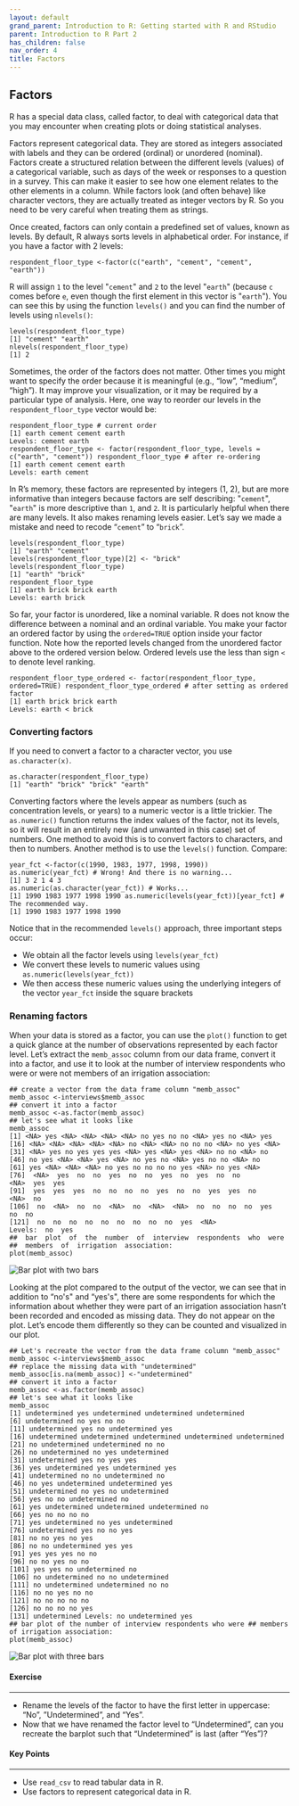 ```yaml
---
layout: default
grand_parent: Introduction to R: Getting started with R and RStudio
parent: Introduction to R Part 2
has_children: false
nav_order: 4
title: Factors
---
```


## Factors 

R has a special data class, called factor, to deal with categorical data that you may encounter when creating plots or doing statistical analyses.   

Factors represent categorical data. They are stored as integers associated with labels and they can be ordered (ordinal) or unordered (nominal). Factors create a structured relation between the different levels (values) of a categorical variable, such as days of the week or responses to a question in a survey. This can make it easier to see how one element relates to the other elements in a column. While factors look (and often behave) like character vectors, they are actually treated as integer vectors by R. So you need to be very careful when treating them as strings.   

Once created, factors can only contain a predefined set of values, known as levels. By default, R always sorts levels in alphabetical order. For instance, if you have a factor with 2 levels:   

```
respondent_floor_type <-factor(c("earth", "cement", "cement", "earth"))
```
 
R will assign `1` to the level "`cement`" and `2` to the level "`earth`" (because `c` comes before `e`, even though the first element in this vector is "`earth`"). You can see this by using the function `levels()` and you can find the number of levels using `nlevels()`:

``` 
levels(respondent_floor_type) 
[1] "cement" "earth" 
nlevels(respondent_floor_type) 
[1] 2 
```

Sometimes, the order of the factors does not matter. Other times you might want to specify the order because it is meaningful (e.g., “low”, “medium”, “high”). It may improve your visualization, 
or it may be required by a particular type of analysis. Here, one way to reorder our levels in the `respondent_floor_type` vector would be: 

```
respondent_floor_type # current order 
[1] earth cement cement earth 
Levels: cement earth 
respondent_floor_type <- factor(respondent_floor_type, levels = c("earth", "cement")) respondent_floor_type # after re-ordering 
[1] earth cement cement earth 
Levels: earth cement 
```

In R’s memory, these factors are represented by integers (1, 2), but are more informative than integers because factors are self describing: "`cement`", "`earth`" is more descriptive than `1`, and `2`. It is particularly helpful when there are many levels. It also makes renaming levels easier. Let’s say we made a mistake and need to recode “`cement`” to “`brick`”. 

```
levels(respondent_floor_type) 
[1] "earth" "cement" 
levels(respondent_floor_type)[2] <- "brick" 
levels(respondent_floor_type) 
[1] "earth" "brick" 
respondent_floor_type 
[1] earth brick brick earth 
Levels: earth brick 
```


So far, your factor is unordered, like a nominal variable. R does not know the difference between a nominal and an ordinal variable. You make your factor an ordered factor by using the `ordered=TRUE` option inside your factor function. Note how the reported levels changed from the unordered factor above to the ordered version below. Ordered levels use the less than sign `<` to denote level ranking.    

```
respondent_floor_type_ordered <- factor(respondent_floor_type, ordered=TRUE) respondent_floor_type_ordered # after setting as ordered factor 
[1] earth brick brick earth 
Levels: earth < brick 
```

### Converting factors 
If you need to convert a factor to a character vector, you use `as.character(x)`. 

```
as.character(respondent_floor_type) 
[1] "earth" "brick" "brick" "earth"
```

 
Converting factors where the levels appear as numbers (such as concentration levels, or years) to a numeric vector is a little trickier. The `as.numeric()` function returns the index values of the factor, not its levels, so it will result in an entirely new (and unwanted in this case) set of numbers. One method to avoid this is to convert factors to characters, and then to numbers. Another method is to use the `levels()` function. Compare: 

```
year_fct <-factor(c(1990, 1983, 1977, 1998, 1990)) 
as.numeric(year_fct) # Wrong! And there is no warning... 
[1] 3 2 1 4 3 
as.numeric(as.character(year_fct)) # Works... 
[1] 1990 1983 1977 1998 1990 as.numeric(levels(year_fct))[year_fct] # The recommended way. 
[1] 1990 1983 1977 1998 1990 
```

Notice that in the recommended `levels()` approach, three important steps occur: 
* We obtain all the factor levels using `levels(year_fct)` 
* We convert these levels to numeric values using `as.numeric(levels(year_fct))` 
* We then access these numeric values using the underlying integers of the vector `year_fct` inside the square brackets 


### Renaming factors 

When your data is stored as a factor, you can use the `plot()` function to get a quick glance at the number of observations represented by each factor level. Let’s extract the `memb_assoc` column from our data frame, convert it into a factor, and use it to look at the number of interview respondents who were or were not members of an irrigation association: 

```
## create a vector from the data frame column "memb_assoc" 
memb_assoc <-interviews$memb_assoc 
## convert it into a factor 
memb_assoc <-as.factor(memb_assoc) 
## let's see what it looks like 
memb_assoc 
[1] <NA> yes <NA> <NA> <NA> <NA> no yes no no <NA> yes no <NA> yes 
[16] <NA> <NA> <NA> <NA> <NA> no <NA> <NA> no no no <NA> no yes <NA> 
[31] <NA> yes no yes yes yes <NA> yes <NA> yes <NA> no no <NA> no 
[46] no yes <NA> <NA> yes <NA> no yes no <NA> yes no no <NA> no 
[61] yes <NA> <NA> <NA> no yes no no no no yes <NA> no yes <NA> 
[76]  <NA>  yes  no  no  yes  no  no  yes  no  yes  no  no  
<NA>  yes  yes  
[91]  yes  yes  yes  no  no  no  no  yes  no  no  yes  yes  no  
<NA>  no  
[106]  no  <NA>  no  no  <NA>  no  <NA>  <NA>  no  no  no  no  yes  
no  no  
[121]  no  no  no  no  no  no  no  no  no  yes  <NA>  
Levels:  no  yes  
##  bar  plot  of  the  number  of  interview  respondents  who  were  
##  members  of  irrigation  association:  
plot(memb_assoc) 
``` 

![Bar plot with two bars](/fig/plot1.jpg)

Looking at the plot compared to the output of the vector, we can see that in addition to “no's" and “yes's", there are some respondents for which the information about whether they were part of an irrigation association hasn’t been recorded and encoded as missing data. They do not appear on the plot. Let’s encode them differently so they can be counted and visualized in our plot. 

```
## Let's recreate the vector from the data frame column "memb_assoc" 
memb_assoc <-interviews$memb_assoc 
## replace the missing data with "undetermined" 
memb_assoc[is.na(memb_assoc)] <-"undetermined" 
## convert it into a factor 
memb_assoc <-as.factor(memb_assoc) 
## let's see what it looks like 
memb_assoc 
[1] undetermined yes undetermined undetermined undetermined 
[6] undetermined no yes no no 
[11] undetermined yes no undetermined yes 
[16] undetermined undetermined undetermined undetermined undetermined 
[21] no undetermined undetermined no no 
[26] no undetermined no yes undetermined 
[31] undetermined yes no yes yes 
[36] yes undetermined yes undetermined yes 
[41] undetermined no no undetermined no 
[46] no yes undetermined undetermined yes 
[51] undetermined no yes no undetermined 
[56] yes no no undetermined no 
[61] yes undetermined undetermined undetermined no 
[66] yes no no no no 
[71] yes undetermined no yes undetermined 
[76] undetermined yes no no yes 
[81] no no yes no yes 
[86] no no undetermined yes yes 
[91] yes yes yes no no 
[96] no no yes no no 
[101] yes yes no undetermined no 
[106] no undetermined no no undetermined 
[111] no undetermined undetermined no no 
[116] no no yes no no 
[121] no no no no no 
[126] no no no no yes 
[131] undetermined Levels: no undetermined yes 
## bar plot of the number of interview respondents who were ## members of irrigation association: 
plot(memb_assoc) 
```
![Bar plot with three bars](/fig/plot2.jpg)

#### Exercise
---- 
* Rename the levels of the factor to have the first letter in uppercase: “No”, ”Undetermined”, and “Yes”. 
* Now that we have renamed the factor level to “Undetermined”, can you recreate the barplot such that “Undetermined” is last (after “Yes”)? 



#### Key Points 
----
* Use `read_csv` to read tabular data in R. 
* Use factors to represent categorical data in R. 
